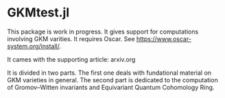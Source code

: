 # GKMtest.jl


This package is work in progress. It gives support for computations involving GKM varities. It requires Oscar. See https://www.oscar-system.org/install/.

It cames with the supporting article: arxiv.org

It is divided in two parts. The first one deals with fundational material on GKM varieties in general. The second part is dedicated to the computation of Gromov–Witten invariants and Equivariant Quantum Cohomology Ring.

